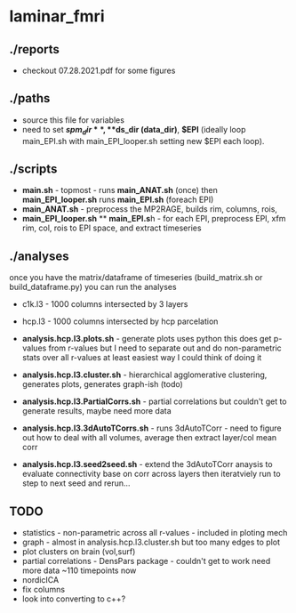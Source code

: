 # laminar_fmri

## ./reports 
* checkout 07.28.2021.pdf for some figures 

## ./paths 
* source this file for variables 
* need to set **$spm_dir**, **$ds_dir (data_dir)**, **$EPI** (ideally loop main_EPI.sh with main_EPI_looper.sh setting new $EPI each loop). 


## ./scripts 
* **main.sh** - topmost - runs **main_ANAT.sh** (once) then **main_EPI_looper.sh** runs **main_EPI.sh** (foreach EPI)
* **main_ANAT.sh** - preprocess the MP2RAGE, builds rim, columns, rois, 
* **main_EPI_looper.sh**
** **main_EPI.s**h - for each EPI, preprocess EPI, xfm rim, col, rois to EPI space, and extract timeseries



## ./analyses 
once you have the matrix/dataframe of timeseries (build_matrix.sh or build_dataframe.py) you can run the analyses 
* c1k.l3 - 1000 columns intersected by 3 layers 
* hcp.l3 - 1000 columns intersected by hcp parcelation 

* **analysis.hcp.l3.plots.sh** - generate plots uses python this does get p-values from r-values but I need to separate out and do non-parametric stats over all r-values at least easiest way I could think of doing it

* **analysis.hcp.l3.cluster.sh** - hierarchical agglomerative clustering, generates plots, generates graph-ish (todo)

* **analysis.hcp.l3.PartialCorrs.sh** - partial correlations but couldn't get to generate results, maybe need more data

* **analysis.hcp.l3.3dAutoTCorrs.sh** - runs 3dAutoTCorr - need to figure out how to deal with all volumes, average then extract layer/col mean corr

* **analysis.hcp.l3.seed2seed.sh** - extend the 3dAutoTCorr anaysis to evaluate connectivity base on corr across layers then iteratviely run to step to next seed and rerun...




## TODO
* statistics - non-parametric across all r-values - included in ploting mech
* graph - almost in analysis.hcp.l3.cluster.sh but too many edges to plot
* plot clusters on brain (vol,surf) 
* partial correlations - DensPars package - couldn't get to work need more data ~110 timepoints now
* nordicICA
* fix columns 
* look into converting to c++?

